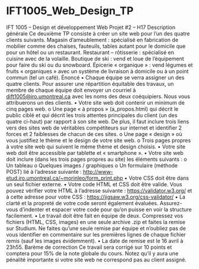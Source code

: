 # IFT1005_Web_Design_TP

IFT 1005 – Design et développement Web
Projet #2 – H17
Description générale
Ce deuxième TP consiste à créer un site web pour l’un des quatre clients suivants.
Magasin d’ameublement : spécialisé en fabrication de mobilier comme des chaises, fauteuils,
tables autant pour le domicile que pour un hôtel ou un restaurant.
Restaurant – rôtisserie : spécialisé en cuisine avec de la volaille.
Boutique de ski : vend et loue de l’équipement pour faire du ski ou du snowboard.
Épicerie « organique » : vend légumes et fruits « organiques » avec un système de livraison à
domicile ou à un point commun (tel un café).
Énoncé
• Chaque équipe se verra assigner un des quatre clients. Pour assurer une répartition
équitable des travaux, un membre de chaque équipe doit envoyer un courriel à
dift1005@iro.umontreal.ca avec les noms des deux coéquipiers. Nous vous attribuerons
un des clients.
• Votre site web doit contenir un minimum de cinq pages web.
o Une page « à propos » (a_propos.html) qui décrit le public ciblé et qui décrit les
trois attentes principales du client (un des quatre ci-haut) par rapport à son site
web. De plus, il faut inclure trois liens vers des sites web de véritables
compétiteurs sur internet et identifier 2 forces et 2 faiblesses de chacun de ces
sites.
o Une page « design » où vous justifiez le thème et le design de votre site web.
o Trois pages propres à votre site web qui suivent le même thème et design choisis.
• Votre site web doit être accessible par tablette et « smartphone ».
• Votre site web doit inclure (dans les trois pages propres au site) les éléments suivants :
o Un tableau
o Quelques images / graphiques
o Un formulaire (méthode POST) lié à l’adresse suivante :
http://www-etud.iro.umontreal.ca/~morinleo/form_print.php
• Votre CSS doit être dans un seul fichier externe.
• Votre code HTML et CSS doit être valide. Vous pouvez vérifier votre HTML à l’adresse
suivante : https://validator.w3.org/ et à cette adresse pour votre CSS :
https://jigsaw.w3.org/css-validator/
• La clarté et la propreté de votre code seront également évaluées. Assurez-vous d’indenter
et espacer votre code pour qu’on puisse en voir la structure facilement.
• Le travail doit être fait en équipe de deux. Compressez vos fichiers (HTML, CSS, images)
en une seule archive .zip et faites la remise sur Studium. Ne faites qu’une seule remise
par équipe et n’oubliez pas de vous identifier en commentaire sur les premières lignes
de chaque fichier remis (sauf les images évidemment).
• La date de remise est le 16 avril à 23h55.
Barème de correction
Ce travail sera corrigé sur 10 points et comptera pour 15% de la note globale du cours.
Notez qu’il y aura une pénalité importante si votre site web ne correspond pas au client
assigné.
